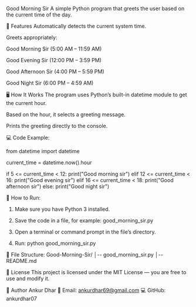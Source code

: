 Good Morning Sir
A simple Python program that greets the user based on the current time of the day.

📌 Features
Automatically detects the current system time.

Greets appropriately:

Good Morning Sir (5:00 AM – 11:59 AM)

Good Evening Sir (12:00 PM – 3:59 PM)

Good Afternoon Sir (4:00 PM – 5:59 PM)

Good Night Sir (6:00 PM – 4:59 AM)

🖥️ How It Works
The program uses Python’s built-in datetime module to get the current hour.

Based on the hour, it selects a greeting message.

Prints the greeting directly to the console.

💻 Code Example:

from datetime import datetime

current_time = datetime.now().hour

if 5 <= current_time < 12:
    print("Good morning sir")
elif 12 <= current_time < 16:
    print("Good evening sir")
elif 16 <= current_time < 18:
    print("Good afternoon sir")
else:
    print("Good night sir")

🚀 How to Run:
1. Make sure you have Python 3 installed.

2. Save the code in a file, for example:
good_morning_sir.py
3. Open a terminal or command prompt in the file’s directory.
4. Run:
python good_morning_sir.py

📂 File Structure:
Good-Morning-Sir/
│-- good_morning_sir.py
│-- README.md

📜 License
This project is licensed under the MIT License — you are free to use and modify it.

👤 Author
Ankur Dhar
📧 Email: ankurdhar69@gmail.com
💻 GitHub: ankurdhar07